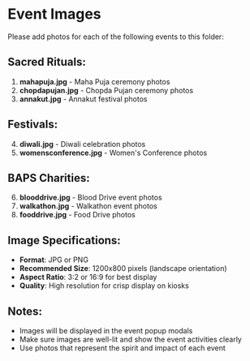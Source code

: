 # Event Images

Please add photos for each of the following events to this folder:

## Sacred Rituals:
1. **mahapuja.jpg** - Maha Puja ceremony photos
2. **chopdapujan.jpg** - Chopda Pujan ceremony photos  
3. **annakut.jpg** - Annakut festival photos

## Festivals:
4. **diwali.jpg** - Diwali celebration photos
5. **womensconference.jpg** - Women's Conference photos

## BAPS Charities:
6. **blooddrive.jpg** - Blood Drive event photos
7. **walkathon.jpg** - Walkathon event photos
8. **fooddrive.jpg** - Food Drive photos

## Image Specifications:
- **Format**: JPG or PNG
- **Recommended Size**: 1200x800 pixels (landscape orientation)
- **Aspect Ratio**: 3:2 or 16:9 for best display
- **Quality**: High resolution for crisp display on kiosks

## Notes:
- Images will be displayed in the event popup modals
- Make sure images are well-lit and show the event activities clearly
- Use photos that represent the spirit and impact of each event

